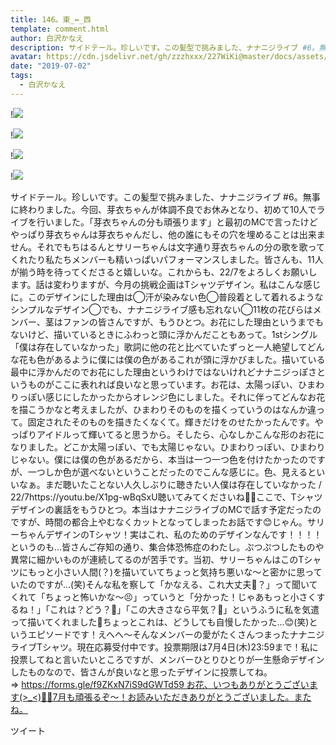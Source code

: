 ```yaml
---
title: 146。東_↔︎_西
template: comment.html
author: 白沢かなえ
description: サイドテール。珍しいです。この髪型で挑みました、ナナニジライブ #6。無事に終わりました。今回、芽衣ちゃんが体調不良でお休みとなり、初めて10人でライブを行いました。「芽衣ちゃんの分も頑張ります」と最初...
avatar: https://cdn.jsdelivr.net/gh/zzzhxxx/227WiKi@master/docs/assets/photo/avatar/kanae.jpg
date: "2019-07-02"
tags:
  - 白沢かなえ
---
```


!![](https://cdn.jsdelivr.net/gh/227WiKi/227WiKi-image@master/blog-image/kanae-2019-07-02_1.jpg)

!![](https://cdn.jsdelivr.net/gh/227WiKi/227WiKi-image@master/blog-image/kanae-2019-07-02_2.jpg)

!![](https://cdn.jsdelivr.net/gh/227WiKi/227WiKi-image@master/blog-image/kanae-2019-07-02_3.jpg)

!![](https://cdn.jsdelivr.net/gh/227WiKi/227WiKi-image@master/blog-image/kanae-2019-07-02_4.jpg)


サイドテール。珍しいです。この髪型で挑みました、ナナニジライブ #6。無事に終わりました。今回、芽衣ちゃんが体調不良でお休みとなり、初めて10人でライブを行いました。「芽衣ちゃんの分も頑張ります」と最初のMCで言ったけどやっぱり芽衣ちゃんは芽衣ちゃんだし、他の誰にもその穴を埋めることは出来ません。それでもちはるんとサリーちゃんは文字通り芽衣ちゃんの分の歌を歌ってくれたり私たちメンバーも精いっぱいパフォーマンスしました。皆さんも、11人が揃う時を待ってくださると嬉しいな。これからも、22/7をよろしくお願いします。話は変わりますが、今月の挑戦企画はTシャツデザイン。私はこんな感じに。このデザインにした理由は◯汗が染みない色◯普段着として着れるようなシンプルなデザイン◯でも、ナナニジライブ感も忘れない◯11枚の花びらはメンバー、茎はファンの皆さんですが、もうひとつ。お花にした理由というまでもないけど、描いているときにふわっと頭に浮かんだこともあって。1stシングル「僕は存在していなかった」歌詞に他の花と比べていたずっと一人絶望してどんな花も色があるように僕には僕の色があるこれが頭に浮かびました。描いている最中に浮かんだのでお花にした理由というわけではないけれどナナニジっぽさというものがここに表れれば良いなと思っています。お花は、太陽っぽい、ひまわりっぽい感じにしたかったからオレンジ色にしました。それに伴ってどんなお花を描こうかなと考えましたが、ひまわりそのものを描くっていうのはなんか違って。固定されたそのものを描きたくなくて。輝きだけをのせたかったんです。やっぱりアイドルって輝いてると思うから。そしたら、心なしかこんな形のお花になりました。どこか太陽っぽい、でも太陽じゃない。ひまわりっぽい、ひまわりじゃない。僕には僕の色があるだから、本当は一つ一つ色を付けたかったのですが、一つしか色が選べないということだったのでこんな感じに。色、見えるといいなぁ。まだ聴いたことない人久しぶりに聴きたい人僕は存在していなかった / 22/7https://youtu.be/X1pg-wBqSxU聴いてみてくださいね🌳🍃ここで、Tシャツデザインの裏話をもうひとつ。本当はナナニジライブのMCで話す予定だったのですが、時間の都合上やむなくカットとなってしまったお話です😊じゃん。サリーちゃんデザインのTシャツ！実はこれ、私のためのデザインなんです！！！！というのも…皆さんご存知の通り、集合体恐怖症のわたし。ぷつぷつしたものや異常に細かいものが連続してるのが苦手です。当初、サリーちゃんはこのTシャツにもっと小さい人間(？)を描いていてちょっと気持ち悪いな〜と密かに思っていたのですが…(笑)そんな私を察して「かなえる、これ大丈夫🥺？」って聞いてくれて「ちょっと怖いかな〜😣」っていうと「分かった！じゃあもっと小さくするね！」「これは？どう？🥺」「この大きさなら平気？🥺」というふうに私を気遣って描いてくれました🎨ちょっとこれは、どうしても自慢したかった…😊(笑)というエピソードです！えへへ〜そんなメンバーの愛がたくさんつまったナナニジライブTシャツ。現在応募受付中です。投票期限は7月4日(木)23:59まで！私に投票してねと言いたいところですが、メンバーひとりひとりが一生懸命デザインしたものなので、皆さんが良いなと思ったデザインに投票してね。⇒ https://forms.gle/f9ZKxN7iS9dGWTd59 お花、いつもありがとうございます(>_<)💐💐7月も頑張るぞ〜！お読みいただきありがとうございました。またね。


ツイート



